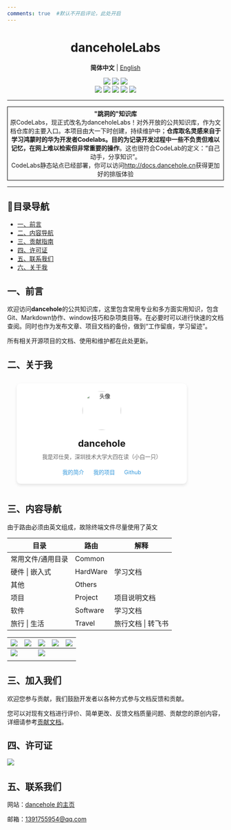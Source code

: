 ```yaml
---
comments: true  #默认不开启评论，此处开启
---
```




<h1 align="center"> danceholeLabs </h1>

<p align="center">
    <strong>简体中文</strong> | <a href="http://docs.dancehole.cn/Others/README_en">English</a>
</p>


<div align="center">
    <a href ="https://dancehole.gitee.io/"><img src="https://img.shields.io/badge/Blog-dancehole-orange?style=flat&logo=microdotblog&logoColor=white&labelColor=blue"></a>
    <a href ="https://gitee.com/dancehole"><img src="https://img.shields.io/badge/Gitee-dancehole-orange?style=flat&logo=gitee&logoColor=red&labelColor=white"></a>
    <a href ="https://github.com/dancehole"><img src="https://img.shields.io/badge/Github-dancehole-orange?style=flat&logo=github&logoColor=white&labelColor=grey"></a>
</div>

<div align="center">
    <a href ="https://www.apache.org/licenses/LICENSE-2.0.html"><img src="https://img.shields.io/badge/license-Apache--2.0-yellow"></a>
    <a><img src="https://img.shields.io/badge/Repo_type-docs-blue"></a>
    <a><img src="https://img.shields.io/badge/Status-Updating-green"></a>
    <a><img src="https://img.shields.io/badge/Download-Unavailable-darkred"></a>
    <a><img src="https://img.shields.io/badge/Release-Unavailable-darkred"></a>
</div>

------------------------------------------

<p align="center" style="border: 1px solid black; padding: 5px; margin: 10px 0;">
    <span><b>"跳洞的"知识库</b><br></span>
    原CodeLabs，现正式改名为danceholeLabs！对外开放的公共知识库，作为文档仓库的主要入口。本项目由大一下时创建，持续维护中；<b>仓库取名灵感来自于学习鸿蒙时的华为开发者Codelabs。目的为记录开发过程中一些不负责但难以记忆，在网上难以检索但非常重要的操作</b>。这也很符合CodeLab的定义：“自己动手，分享知识”。<br>CodeLabs静态站点已经部署，你可以访问<a href="http://docs.dancehole.cn">http://docs.dancehole.cn</a>获得更加好的排版体验
    </p>



-------------------------------------------------------

## 📝目录导航

- [一、前言](#title1)
- [二、内容导航](#title2)
- [三、贡献指南](#title3)
- [四、许可证](#title4)
- [五、联系我们](#title5)
- [六、关于我](#title6)



## 一、前言<a id = "title1"></a>

欢迎访问**dancehole**的公共知识库，这里包含常用专业和多方面实用知识，包含Git、Markdown协作、window技巧和杂项类目等。在必要时可以进行快速的文档查阅。同时也作为发布文章、项目文档的备份，做到“工作留痕，学习留迹”。

所有相关开源项目的文档、使用和维护都在此处更新。

## 二、关于我<a id = "title2"></a>



<div class="profile-container" style="
    background-color: white;
    padding: 20px;
    border-radius: 10px;
    box-shadow: 0 4px 8px rgba(0, 0, 0, 0.1);
    text-align: center;
    max-width: 400px;
    width: 100%;
    transform: scale(0.9);
    transition: transform 0.3s;">
    <img src="https://cdn.jsdelivr.net/gh/dancehole/image@main/img/1080x1080.ico" 
         alt="头像" 
         class="avatar" 
         style="
         width: 100px; 
         height: 100px; 
         border-radius: 50%; 
         margin-bottom: 20px; 
         animation: rotate 4s linear infinite; 
         display: block; 
         margin-left: auto; 
         margin-right: auto;">
    <h1 style="font-size: 24px; margin: 0 0 10px;">dancehole</h1>
    <p style="color: #666; margin: 0 0 20px;">我是邓仕昊，深圳技术大学大四在读（小白一只）</p>
    <div class="social-links">
        <a href="http://brief.dancehole.cn" target="_blank" style="
            display: inline-block; 
            margin: 0 10px; 
            color: #3498db; 
            text-decoration: none; 
            position: relative;">
            我的简介
        </a>
        <a href="http://intro.dancehole.cn" target="_blank" style="
            display: inline-block; 
            margin: 0 10px; 
            color: #3498db; 
            text-decoration: none; 
            position: relative;">
            我的项目
        </a>
        <a href="https://github.com/dancehole" target="_blank" style="
            display: inline-block; 
            margin: 0 10px; 
            color: #3498db; 
            text-decoration: none; 
            position: relative;">
            Github
        </a>
    </div>
</div>


## 三、内容导航<a id = "title12"></a>

由于路由必须由英文组成，故除终端文件尽量使用了英文

| 目录              | 路由     | 解释               |
| ----------------- | -------- | ------------------ |
| 常用文件/通用目录 | Common   |                    |
| 硬件 \| 嵌入式    | HardWare | 学习文档           |
| 其他              | Others   |                    |
| 项目              | Project  | 项目说明文档       |
| 软件              | Software | 学习文档           |
| 旅行 \| 生活      | Travel   | 旅行文档 \| 转飞书 |



| <a><img src="https://cdn.jsdelivr.net/gh/dancehole/image@main/img/Web_blogs.png"/></a> | <a href="https://dancehole.gitee.io/"><img src="https://cdn.jsdelivr.net/gh/dancehole/image@main/img/Web_games.png"/></a> | <a href="https://dancehole.gitee.io/todolist"><img src="https://cdn.jsdelivr.net/gh/dancehole/image@main/img/Web_Todo.png"/></a> | <a href="https://dancehole.gitee.io/code-labs"><img src="https://cdn.jsdelivr.net/gh/dancehole/image@main/img/Web_CodeLabs.png"/></a> | <a href=" https://dancehole.gitee.io/vue-chess"><img src="https://cdn.jsdelivr.net/gh/dancehole/image@main/img/Web_Chess.png"/></a> |
| ------------------------------------------------------------ | ------------------------------------------------------------ | ------------------------------------------------------------ | ------------------------------------------------------------ | ------------------------------------------------------------ |
| <a href="https://dancehole.gitee.io/web-d/"><img src="https://cdn.jsdelivr.net/gh/dancehole/image@main/img/th%20(2).jpg"/></a> |                                                              | <img src="https://cdn.jsdelivr.net/gh/dancehole/image@main/img/Web_notebooks.png"/> |                                                              |                                                              |
|                                                              |                                                              |                                                              |                                                              |                                                              |



## 三、加入我们<a id = "title3"></a>

欢迎您参与贡献，我们鼓励开发者以各种方式参与文档反馈和贡献。

您可以对现有文档进行评价、简单更改、反馈文档质量问题、贡献您的原创内容，详细请参考[贡献文档]()。



## 四、许可证<a id = "title4"></a>

​    <a href ="https://www.apache.org/licenses/LICENSE-2.0.html"><img src="https://img.shields.io/badge/license-Apache--2.0-yellow"></a>

## 五、联系我们<a id = "title5"></a>

网站：[dancehole 的主页](http://dancehole.cn)

邮箱：1391755954@qq.com

